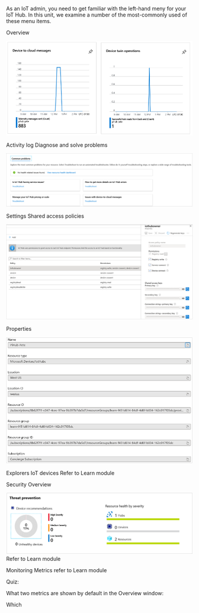As an IoT admin, you need to get familiar with the left-hand meny for your IoT Hub. In this unit, we examine a number of the most-commonly used of these menu items. 

Overview

![Screenshot showing the default charts in the IoT hub overview](../media/iot-admin-overview.png)

Activity log
Diagnose and solve problems

![Screenshot showing the troubleshooting options for an IoT hub](../media/iot-admin-common-problems.png)

Settings
Shared access policies

![Screenshot showing the default list of hub access policies](../media/iot-admin-policies.png)

Properties

![Screenshot showing the hub properties page](../media/iot-admin-properties.png)

Explorers
IoT devices
Refer to Learn module

Security
Overview

![Screenshot showing the hub security overview](../media/iot-admin-security.png)
Refer to Learn module

Monitoring
Metrics
refer to Learn module

Quiz:

What two metrics are shown by default in the Overview window:

Which 